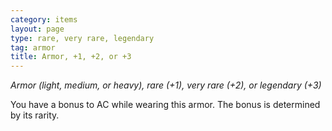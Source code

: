 ```yaml
---
category: items
layout: page
type: rare, very rare, legendary
tag: armor
title: Armor, +1, +2, or +3 
---
```

_Armor (light, medium, or heavy), rare (+1), very rare (+2), or legendary (+3)_ 

You have a bonus to AC while wearing this armor. The bonus is determined by its rarity. 

